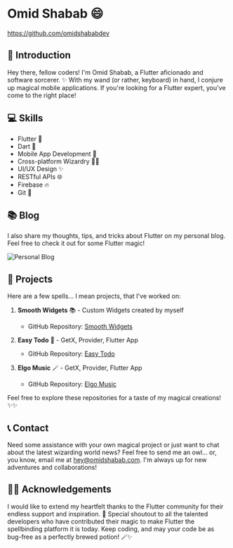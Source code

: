 # Omid Shabab 😄

https://github.com/omidshababdev

## 👋 Introduction

Hey there, fellow coders! I'm Omid Shabab, a Flutter aficionado and software sorcerer. ✨ With my wand (or rather, keyboard) in hand, I conjure up magical mobile applications. If you're looking for a Flutter expert, you've come to the right place!

## 💻 Skills

- Flutter 🚀
- Dart 🎯
- Mobile App Development 📱
- Cross-platform Wizardry 🧙‍♂️
- UI/UX Design ✨
- RESTful APIs 🌐
- Firebase 🔥
- Git 🌳


## 📚 Blog

I also share my thoughts, tips, and tricks about Flutter on my personal blog. Feel free to check it out for some Flutter magic!

![Personal Blog]([https://omidshabab.com])


## 🚀 Projects

Here are a few spells... I mean projects, that I've worked on:

1. **Smooth Widgets** 📚 - Custom Widgets created by myself
   - GitHub Repository: [Smooth Widgets](https://github.com/omidshababdev/smooth_widgets)

2. **Easy Todo** 🧪 - GetX, Provider, Flutter App
   - GitHub Repository: [Easy Todo](https://github.com/omidshababdev/easytodo_app)

3. **Elgo Music** 🪄 - GetX, Provider, Flutter App
   - GitHub Repository: [Elgo Music](https://github.com/omidshababdev/elgomusic_app)

Feel free to explore these repositories for a taste of my magical creations! ✨✨

## 📞 Contact

Need some assistance with your own magical project or just want to chat about the latest wizarding world news? Feel free to send me an owl... or, you know, email me at [hey@omidshabab.com](mailto:hey@omidshabab.com). I'm always up for new adventures and collaborations!

## 🧙‍♂️ Acknowledgements

I would like to extend my heartfelt thanks to the Flutter community for their endless support and inspiration. 🙏 Special shoutout to all the talented developers who have contributed their magic to make Flutter the spellbinding platform it is today. Keep coding, and may your code be as bug-free as a perfectly brewed potion! 🪄✨

<!--
**omidshababdev/omidshababdev** is a ✨ _special_ ✨ repository because its `README.md` (this file) appears on your GitHub profile.

Here are some ideas to get you started:

- 🔭 I’m currently working on Landina.
- 🌱 I’m currently learning Flutter
- 👯 I’m looking to collaborate on ...
- 🤔 I’m looking for help with ...
- 💬 Ask me about ...
- 📫 How to reach me: ...
- 😄 Pronouns: ...
- ⚡ Fun fact: ...
-->

